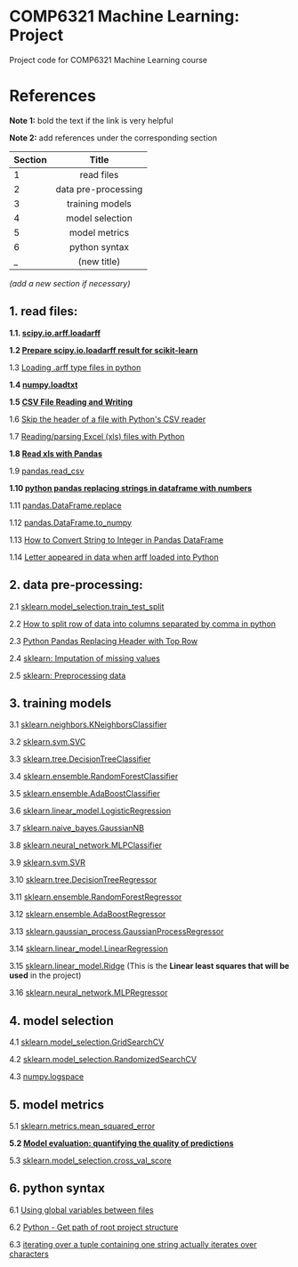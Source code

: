 # COMP6321 Machine Learning: Project

Project code for COMP6321 Machine Learning course


# References

**Note 1:** bold the text if the link is very helpful

**Note 2:** add references under the corresponding section 

|  Section  | Title                  |
| --------- |:----------------------:|
|  1        | read files             |
|  2        | data pre-processing    |
|  3        | training models        |
|  4        | model selection        |
|  5        | model metrics          |
|  6        | python syntax          |
|  _        | (new title)            |

_(add a new section if necessary)_


## 1. read files:

**1.1. [scipy.io.arff.loadarff](https://docs.scipy.org/doc/scipy/reference/generated/scipy.io.arff.loadarff.html)**

**1.2 [Prepare scipy.io.loadarff result for scikit-learn](https://stackoverflow.com/questions/22873434/prepare-scipy-io-loadarff-result-for-scikit-learn)**

1.3 [Loading .arff type files in python](https://discuss.analyticsvidhya.com/t/loading-arff-type-files-in-python/27419)

**1.4 [numpy.loadtxt](https://docs.scipy.org/doc/numpy/reference/generated/numpy.loadtxt.html)**

**1.5 [CSV File Reading and Writing](https://docs.python.org/2/library/csv.html)**

1.6 [Skip the header of a file with Python's CSV reader](https://evanhahn.com/python-skip-header-csv-reader/)

1.7 [Reading/parsing Excel (xls) files with Python](https://stackoverflow.com/questions/2942889/reading-parsing-excel-xls-files-with-python)

**1.8 [Read xls with Pandas](https://pythonspot.com/read-xls-with-pandas/)**

1.9 [pandas.read_csv](https://pandas.pydata.org/pandas-docs/stable/reference/api/pandas.read_csv.html)

**1.10 [python pandas replacing strings in dataframe with numbers](https://stackoverflow.com/questions/17114904/python-pandas-replacing-strings-in-dataframe-with-numbers)**

1.11 [pandas.DataFrame.replace](https://pandas.pydata.org/pandas-docs/stable/reference/api/pandas.DataFrame.replace.html)

1.12 [pandas.DataFrame.to_numpy](https://pandas.pydata.org/pandas-docs/stable/reference/api/pandas.DataFrame.to_numpy.html)

1.13 [How to Convert String to Integer in Pandas DataFrame](https://datatofish.com/string-to-integer-dataframe/)

1.14 [Letter appeared in data when arff loaded into Python](https://stackoverflow.com/questions/49806439/letter-appeared-in-data-when-arff-loaded-into-python)



## 2. data pre-processing:

2.1 [sklearn.model_selection.train_test_split](https://scikit-learn.org/stable/modules/generated/sklearn.model_selection.train_test_split.html)

2.2 [How to split row of data into columns separated by comma in python](https://stackoverflow.com/questions/46747791/how-to-split-row-of-data-into-columns-separated-by-comma-in-python/46747827)

2.3 [Python Pandas Replacing Header with Top Row](https://stackoverflow.com/questions/31328861/python-pandas-replacing-header-with-top-row)

2.4 [sklearn: Imputation of missing values](https://scikit-learn.org/stable/modules/impute.html)

2.5 [sklearn: Preprocessing data](https://scikit-learn.org/stable/modules/preprocessing.html)



## 3. training models 

3.1 [sklearn.neighbors.KNeighborsClassifier](https://scikit-learn.org/stable/modules/generated/sklearn.neighbors.KNeighborsClassifier.html)

3.2 [sklearn.svm.SVC](https://scikit-learn.org/stable/modules/generated/sklearn.svm.SVC.html)

3.3 [sklearn.tree.DecisionTreeClassifier](https://scikit-learn.org/stable/modules/generated/sklearn.tree.DecisionTreeClassifier.html)

3.4 [sklearn.ensemble.RandomForestClassifier](https://scikit-learn.org/stable/modules/generated/sklearn.ensemble.RandomForestClassifier.html)

3.5 [sklearn.ensemble.AdaBoostClassifier](https://scikit-learn.org/stable/modules/generated/sklearn.ensemble.AdaBoostClassifier.html)

3.6 [sklearn.linear_model.LogisticRegression](https://scikit-learn.org/stable/modules/generated/sklearn.linear_model.LogisticRegression.html)

3.7 [sklearn.naive_bayes.GaussianNB](https://scikit-learn.org/stable/modules/generated/sklearn.naive_bayes.GaussianNB.html)

3.8 [sklearn.neural_network.MLPClassifier](https://scikit-learn.org/stable/modules/generated/sklearn.neural_network.MLPClassifier.html)

3.9 [sklearn.svm.SVR](https://scikit-learn.org/stable/modules/generated/sklearn.svm.SVR.html)

3.10 [sklearn.tree.DecisionTreeRegressor](https://scikit-learn.org/stable/modules/generated/sklearn.tree.DecisionTreeRegressor.html)

3.11 [sklearn.ensemble.RandomForestRegressor](https://scikit-learn.org/stable/modules/generated/sklearn.ensemble.RandomForestRegressor.html)

3.12 [sklearn.ensemble.AdaBoostRegressor](https://scikit-learn.org/stable/modules/generated/sklearn.ensemble.AdaBoostRegressor.html)

3.13 [sklearn.gaussian_process.GaussianProcessRegressor](https://scikit-learn.org/stable/modules/generated/sklearn.gaussian_process.GaussianProcessRegressor.html)

3.14 [sklearn.linear_model.LinearRegression](https://scikit-learn.org/stable/modules/generated/sklearn.linear_model.LinearRegression.html)

3.15 [sklearn.linear_model.Ridge](https://scikit-learn.org/stable/modules/generated/sklearn.linear_model.Ridge.html)
(This is the **Linear least squares that will be used** in the project)

3.16 [sklearn.neural_network.MLPRegressor](https://scikit-learn.org/stable/modules/generated/sklearn.neural_network.MLPRegressor.html)


## 4. model selection

4.1 [sklearn.model_selection.GridSearchCV](https://scikit-learn.org/stable/modules/generated/sklearn.model_selection.GridSearchCV.html)

4.2 [sklearn.model_selection.RandomizedSearchCV](https://scikit-learn.org/stable/modules/generated/sklearn.model_selection.RandomizedSearchCV.html)

4.3 [numpy.logspace](https://docs.scipy.org/doc/numpy/reference/generated/numpy.logspace.html)



## 5. model metrics

5.1 [sklearn.metrics.mean_squared_error](https://scikit-learn.org/0.15/modules/generated/sklearn.metrics.mean_squared_error.html#sklearn.metrics.mean_squared_error)

**5.2 [Model evaluation: quantifying the quality of predictions](https://scikit-learn.org/0.15/modules/model_evaluation.html)**

5.3 [sklearn.model_selection.cross_val_score](https://scikit-learn.org/stable/modules/generated/sklearn.model_selection.cross_val_score.html)



## 6. python syntax

6.1 [Using global variables between files](https://stackoverflow.com/questions/13034496/using-global-variables-between-files)

6.2 [Python - Get path of root project structure](https://stackoverflow.com/questions/25389095/python-get-path-of-root-project-structure/45944002)

6.3 [iterating over a tuple containing one string actually iterates over characters](https://stackoverflow.com/questions/37884136/iterating-over-a-tuple-containing-one-string-actually-iterates-over-characters)

